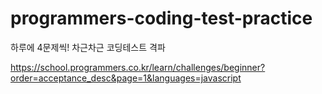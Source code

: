 # programmers-coding-test-practice
하루에 4문제씩! 차근차근 코딩테스트 격파

https://school.programmers.co.kr/learn/challenges/beginner?order=acceptance_desc&page=1&languages=javascript
